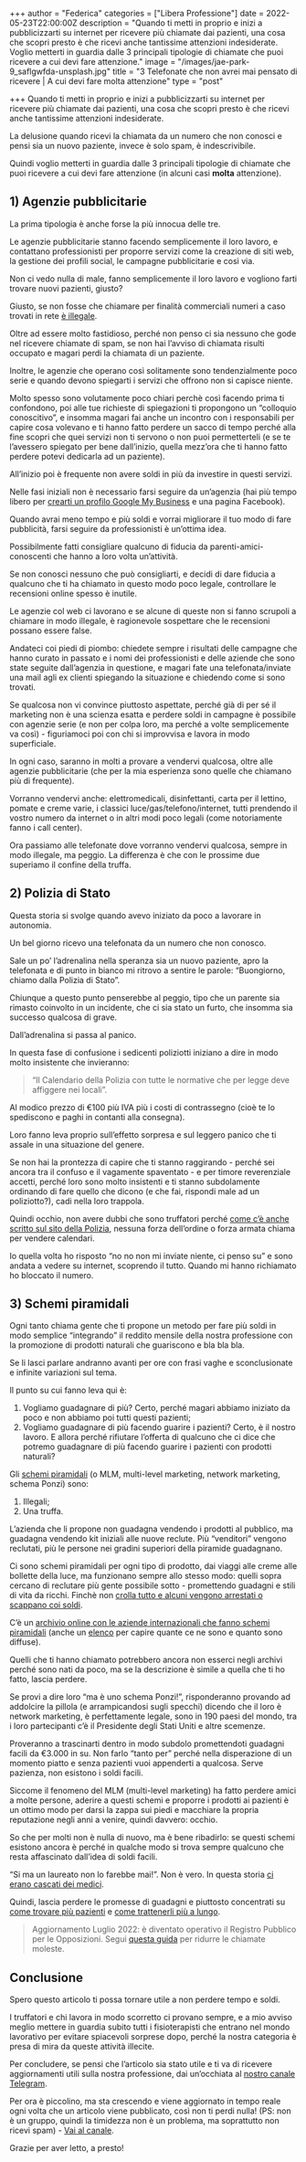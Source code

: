 +++
author = "Federica"
categories = ["Libera Professione"]
date = 2022-05-23T22:00:00Z
description = "Quando ti metti in proprio e inizi a pubblicizzarti su internet per ricevere più chiamate dai pazienti, una cosa che scopri presto è che ricevi anche tantissime attenzioni indesiderate. Voglio metterti in guardia dalle 3 principali tipologie di chiamate che puoi ricevere a cui devi fare attenzione."
image = "/images/jae-park-9_saflgwfda-unsplash.jpg"
title = "3 Telefonate che non avrei mai pensato di ricevere | A cui devi fare molta attenzione"
type = "post"

+++
Quando ti metti in proprio e inizi a pubblicizzarti su internet per ricevere più chiamate dai pazienti, una cosa che scopri presto è che ricevi anche tantissime attenzioni indesiderate.

La delusione quando ricevi la chiamata da un numero che non conosci e pensi sia un nuovo paziente, invece è solo spam, è indescrivibile.

Quindi voglio metterti in guardia dalle 3 principali tipologie di chiamate che puoi ricevere a cui devi fare attenzione (in alcuni casi **molta** attenzione).

## 1) Agenzie pubblicitarie

La prima tipologia è anche forse la più innocua delle tre.

Le agenzie pubblicitarie stanno facendo semplicemente il loro lavoro, e contattano professionisti per proporre servizi come la creazione di siti web, la gestione dei profili social, le campagne pubblicitarie e così via.

Non ci vedo nulla di male, fanno semplicemente il loro lavoro e vogliono farti trovare nuovi pazienti, giusto?

Giusto, se non fosse che chiamare per finalità commerciali numeri a caso trovati in rete [è illegale](https://www.altalex.com/documents/news/2017/02/21/telemarketing-no-numeri-di-telefono-pescati-in-rete).

Oltre ad essere molto fastidioso, perché non penso ci sia nessuno che gode nel ricevere chiamate di spam, se non hai l’avviso di chiamata risulti occupato e magari perdi la chiamata di un paziente.

Inoltre, le agenzie che operano così solitamente sono tendenzialmente poco serie e quando devono spiegarti i servizi che offrono non si capisce niente.

Molto spesso sono volutamente poco chiari perchè così facendo prima ti confondono, poi alle tue richieste di spiegazioni ti propongono un “colloquio conoscitivo”, e insomma magari fai anche un incontro con i responsabili per capire cosa volevano e ti hanno fatto perdere un sacco di tempo perché alla fine scopri che quei servizi non ti servono o non puoi permetterteli (e se te l’avessero spiegato per bene dall’inizio, quella mezz’ora che ti hanno fatto perdere potevi dedicarla ad un paziente).

All’inizio poi è frequente non avere soldi in più da investire in questi servizi.

Nelle fasi iniziali non è necessario farsi seguire da un’agenzia (hai più tempo libero per [crearti un profilo Google My Business](https://fisioterapisti.org/da-dove-provengono-i-miei-pazienti-internet/) e una pagina Facebook).

Quando avrai meno tempo e più soldi e vorrai migliorare il tuo modo di fare pubblicità, farsi seguire da professionisti è un’ottima idea.

Possibilmente fatti consigliare qualcuno di fiducia da parenti-amici-conoscenti che hanno a loro volta un’attività.

Se non conosci nessuno che può consigliarti, e decidi di dare fiducia a qualcuno che ti ha chiamato in questo modo poco legale, controllare le recensioni online spesso è inutile.

Le agenzie col web ci lavorano e se alcune di queste non si fanno scrupoli a chiamare in modo illegale, è ragionevole sospettare che le recensioni possano essere false.

Andateci coi piedi di piombo: chiedete sempre i risultati delle campagne che hanno curato in passato e i nomi dei professionisti e delle aziende che sono state seguite dall’agenzia in questione, e magari fate una telefonata/inviate una mail agli ex clienti spiegando la situazione e chiedendo come si sono trovati.

Se qualcosa non vi convince piuttosto aspettate, perché già di per sé il marketing non è una scienza esatta e perdere soldi in campagne è possibile con agenzie serie (e non per colpa loro, ma perché a volte semplicemente va così) - figuriamoci poi con chi si improvvisa e lavora in modo superficiale.

In ogni caso, saranno in molti a provare a vendervi qualcosa, oltre alle agenzie pubblicitarie (che per la mia esperienza sono quelle che chiamano più di frequente).

Vorranno vendervi anche: elettromedicali, disinfettanti, carta per il lettino, pomate e creme varie, i classici luce/gas/telefono/internet, tutti prendendo il vostro numero da internet o in altri modi poco legali (come notoriamente fanno i call center).

Ora passiamo alle telefonate dove vorranno vendervi qualcosa, sempre in modo illegale, ma peggio. La differenza è che con le prossime due superiamo il confine della truffa.

## 2) Polizia di Stato

Questa storia si svolge quando avevo iniziato da poco a lavorare in autonomia.

Un bel giorno ricevo una telefonata da un numero che non conosco.

Sale un po’ l’adrenalina nella speranza sia un nuovo paziente, apro la telefonata e di punto in bianco mi ritrovo a sentire le parole: “Buongiorno, chiamo dalla Polizia di Stato”.

Chiunque a questo punto penserebbe al peggio, tipo che un parente sia rimasto coinvolto in un incidente, che ci sia stato un furto, che insomma sia successo qualcosa di grave.

Dall’adrenalina si passa al panico.

In questa fase di confusione i sedicenti poliziotti iniziano a dire in modo molto insistente che invieranno:

> “Il Calendario della Polizia con tutte le normative che per legge deve affiggere nei locali”.

Al modico prezzo di €100 più IVA più i costi di contrassegno (cioè te lo spediscono e paghi in contanti alla consegna).

Loro fanno leva proprio sull’effetto sorpresa e sul leggero panico che ti assale in una situazione del genere.

Se non hai la prontezza di capire che ti stanno raggirando - perché sei ancora tra il confuso e il vagamente spaventato - e per timore reverenziale accetti, perché loro sono molto insistenti e ti stanno subdolamente ordinando di fare quello che dicono (e che fai, rispondi male ad un poliziotto?), cadi nella loro trappola.

Quindi occhio, non avere dubbi che sono truffatori perché [come c’è anche scritto sul sito della Polizia](https://questure.poliziadistato.it/it/Alessandria/articolo/5744888e53139510041321), nessuna forza dell’ordine o forza armata chiama per vendere calendari.

Io quella volta ho risposto “no no non mi inviate niente, ci penso su” e sono andata a vedere su internet, scoprendo il tutto. Quando mi hanno richiamato ho bloccato il numero.

## 3) Schemi piramidali

Ogni tanto chiama gente che ti propone un metodo per fare più soldi in modo semplice “integrando” il reddito mensile della nostra professione con la promozione di prodotti naturali che guariscono e bla bla bla.

Se li lasci parlare andranno avanti per ore con frasi vaghe e sconclusionate e infinite variazioni sul tema.

Il punto su cui fanno leva qui è:

1. Vogliamo guadagnare di più? Certo, perché magari abbiamo iniziato da poco e non abbiamo poi tutti questi pazienti;
2. Vogliamo guadagnare di più facendo guarire i pazienti? Certo, è il nostro lavoro. E allora perché rifiutare l’offerta di qualcuno che ci dice che potremo guadagnare di più facendo guarire i pazienti con prodotti naturali?

Gli [schemi piramidali](https://it.wikipedia.org/wiki/Multi-level_marketing) (o MLM, multi-level marketing, network marketing, schema Ponzi) sono:

1. Illegali;
2. Una truffa.

L’azienda che li propone non guadagna vendendo i prodotti al pubblico, ma guadagna vendendo kit iniziali alle nuove reclute. Più “venditori” vengono reclutati, più le persone nei gradini superiori della piramide guadagnano.

Ci sono schemi piramidali per ogni tipo di prodotto, dai viaggi alle creme alle bollette della luce, ma funzionano sempre allo stesso modo: quelli sopra cercano di reclutare più gente possibile sotto - promettendo guadagni e stili di vita da ricchi. Finchè non [crolla tutto e alcuni vengono arrestati o scappano coi soldi](https://www.striscialanotizia.mediaset.it/news/integratori-e-vendite-piramidali-13-indagati_10867.shtml).

C’è un [archivio online con le aziende internazionali che fanno schemi piramidali](https://isthisanmlm.com/) (anche un [elenco](https://www.reddit.com/r/antiMLM/comments/9aolhe/is_an_mlm_check_here_mega_thread_list/) per capire quante ce ne sono e quanto sono diffuse).

Quelli che ti hanno chiamato potrebbero ancora non esserci negli archivi perché sono nati da poco, ma se la descrizione è simile a quella che ti ho fatto, lascia perdere.

Se provi a dire loro “ma è uno schema Ponzi!”, risponderanno provando ad addolcire la pillola (e arrampicandosi sugli specchi) dicendo che il loro è network marketing, è perfettamente legale, sono in 190 paesi del mondo, tra i loro partecipanti c’è il Presidente degli Stati Uniti e altre scemenze.

Proveranno a trascinarti dentro in modo subdolo promettendoti guadagni facili da €3.000 in su. Non farlo “tanto per” perché nella disperazione di un momento piatto e senza pazienti vuoi appenderti a qualcosa. Serve pazienza, non esistono i soldi facili.

Siccome il fenomeno del MLM (multi-level marketing) ha fatto perdere amici a molte persone, aderire a questi schemi e proporre i prodotti ai pazienti è un ottimo modo per darsi la zappa sui piedi e macchiare la propria reputazione negli anni a venire, quindi davvero: occhio.

So che per molti non è nulla di nuovo, ma è bene ribadirlo: se questi schemi esistono ancora è perché in qualche modo si trova sempre qualcuno che resta affascinato dall’idea di soldi facili.

“Si ma un laureato non lo farebbe mai!”. Non è vero. In questa storia [ci erano cascati dei medici](https://www.striscialanotizia.mediaset.it/news/integratori-e-vendite-piramidali-13-indagati_10867.shtml).

Quindi, lascia perdere le promesse di guadagni e piuttosto concentrati su [come trovare più pazienti](https://fisioterapisti.org/da-dove-provengono-i-miei-pazienti-internet/) e [come trattenerli più a lungo](https://fisioterapisti.org/il-piu-grande-problema-di-chi-inizia-come-non-perdere-i-pazienti-a-meta-del-piano-terapeutico/).

> Aggiornamento Luglio 2022: è diventato operativo il Registro Pubblico per le Opposizioni. Segui [questa guida](https://www.ilpost.it/2022/07/27/come-iscriversi-registro-pubblico-opposizioni-chiamate-telemarketing/ "Come ci si iscrive al Registro pubblico delle opposizioni per non ricevere più le chiamate di telemarketing") per ridurre le chiamate moleste.

## Conclusione

Spero questo articolo ti possa tornare utile a non perdere tempo e soldi.

I truffatori e chi lavora in modo scorretto ci provano sempre, e a mio avviso meglio mettere in guardia subito tutti i fisioterapisti che entrano nel mondo lavorativo per evitare spiacevoli sorprese dopo, perché la nostra categoria è presa di mira da queste attività illecite.

Per concludere, se pensi che l’articolo sia stato utile e ti va di ricevere aggiornamenti utili sulla nostra professione, dai un’occhiata al [nostro canale Telegram](https://t.me/fisioterapisti_official).

Per ora è piccolino, ma sta crescendo e viene aggiornato in tempo reale ogni volta che un articolo viene pubblicato, così non ti perdi nulla! (PS: non è un gruppo, quindi la timidezza non è un problema, ma soprattutto non ricevi spam) - [Vai al canale](https://t.me/fisioterapisti_official).

Grazie per aver letto, a presto!